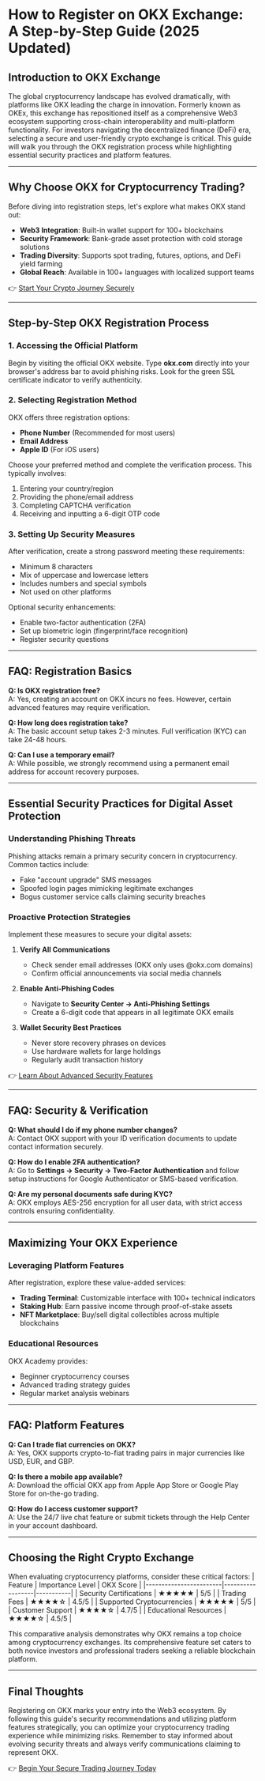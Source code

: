 # How to Register on OKX Exchange: A Step-by-Step Guide (2025 Updated)

## Introduction to OKX Exchange
The global cryptocurrency landscape has evolved dramatically, with platforms like OKX leading the charge in innovation. Formerly known as OKEx, this exchange has repositioned itself as a comprehensive Web3 ecosystem supporting cross-chain interoperability and multi-platform functionality. For investors navigating the decentralized finance (DeFi) era, selecting a secure and user-friendly crypto exchange is critical. This guide will walk you through the OKX registration process while highlighting essential security practices and platform features.

---

## Why Choose OKX for Cryptocurrency Trading?

Before diving into registration steps, let's explore what makes OKX stand out:
- **Web3 Integration**: Built-in wallet support for 100+ blockchains
- **Security Framework**: Bank-grade asset protection with cold storage solutions
- **Trading Diversity**: Supports spot trading, futures, options, and DeFi yield farming
- **Global Reach**: Available in 100+ languages with localized support teams

👉 [Start Your Crypto Journey Securely](https://bit.ly/okx-bonus)

---

## Step-by-Step OKX Registration Process

### 1. Accessing the Official Platform
Begin by visiting the official OKX website. Type **okx.com** directly into your browser's address bar to avoid phishing risks. Look for the green SSL certificate indicator to verify authenticity.

### 2. Selecting Registration Method
OKX offers three registration options:
- **Phone Number** (Recommended for most users)
- **Email Address**
- **Apple ID** (For iOS users)

Choose your preferred method and complete the verification process. This typically involves:
1. Entering your country/region
2. Providing the phone/email address
3. Completing CAPTCHA verification
4. Receiving and inputting a 6-digit OTP code

### 3. Setting Up Security Measures
After verification, create a strong password meeting these requirements:
- Minimum 8 characters
- Mix of uppercase and lowercase letters
- Includes numbers and special symbols
- Not used on other platforms

Optional security enhancements:
- Enable two-factor authentication (2FA)
- Set up biometric login (fingerprint/face recognition)
- Register security questions

---

## FAQ: Registration Basics

**Q: Is OKX registration free?**  
A: Yes, creating an account on OKX incurs no fees. However, certain advanced features may require verification.

**Q: How long does registration take?**  
A: The basic account setup takes 2-3 minutes. Full verification (KYC) can take 24-48 hours.

**Q: Can I use a temporary email?**  
A: While possible, we strongly recommend using a permanent email address for account recovery purposes.

---

## Essential Security Practices for Digital Asset Protection

### Understanding Phishing Threats
Phishing attacks remain a primary security concern in cryptocurrency. Common tactics include:
- Fake "account upgrade" SMS messages
- Spoofed login pages mimicking legitimate exchanges
- Bogus customer service calls claiming security breaches

### Proactive Protection Strategies
Implement these measures to secure your digital assets:
1. **Verify All Communications**  
   - Check sender email addresses (OKX only uses @okx.com domains)
   - Confirm official announcements via social media channels

2. **Enable Anti-Phishing Codes**  
   - Navigate to **Security Center → Anti-Phishing Settings**
   - Create a 6-digit code that appears in all legitimate OKX emails

3. **Wallet Security Best Practices**  
   - Never store recovery phrases on devices
   - Use hardware wallets for large holdings
   - Regularly audit transaction history

👉 [Learn About Advanced Security Features](https://bit.ly/okx-bonus)

---

## FAQ: Security & Verification

**Q: What should I do if my phone number changes?**  
A: Contact OKX support with your ID verification documents to update contact information securely.

**Q: How do I enable 2FA authentication?**  
A: Go to **Settings → Security → Two-Factor Authentication** and follow setup instructions for Google Authenticator or SMS-based verification.

**Q: Are my personal documents safe during KYC?**  
A: OKX employs AES-256 encryption for all user data, with strict access controls ensuring confidentiality.

---

## Maximizing Your OKX Experience

### Leveraging Platform Features
After registration, explore these value-added services:
- **Trading Terminal**: Customizable interface with 100+ technical indicators
- **Staking Hub**: Earn passive income through proof-of-stake assets
- **NFT Marketplace**: Buy/sell digital collectibles across multiple blockchains

### Educational Resources
OKX Academy provides:
- Beginner cryptocurrency courses
- Advanced trading strategy guides
- Regular market analysis webinars

---

## FAQ: Platform Features

**Q: Can I trade fiat currencies on OKX?**  
A: Yes, OKX supports crypto-to-fiat trading pairs in major currencies like USD, EUR, and GBP.

**Q: Is there a mobile app available?**  
A: Download the official OKX app from Apple App Store or Google Play Store for on-the-go trading.

**Q: How do I access customer support?**  
A: Use the 24/7 live chat feature or submit tickets through the Help Center in your account dashboard.

---

## Choosing the Right Crypto Exchange

When evaluating cryptocurrency platforms, consider these critical factors:
| Feature                | Importance Level | OKX Score |
|------------------------|------------------|-----------|
| Security Certifications | ★★★★★           | 5/5       |
| Trading Fees            | ★★★★☆           | 4.5/5     |
| Supported Cryptocurrencies | ★★★★★        | 5/5       |
| Customer Support        | ★★★★☆           | 4.7/5     |
| Educational Resources   | ★★★★☆           | 4.5/5     |

This comparative analysis demonstrates why OKX remains a top choice among cryptocurrency exchanges. Its comprehensive feature set caters to both novice investors and professional traders seeking a reliable blockchain platform.

---

## Final Thoughts

Registering on OKX marks your entry into the Web3 ecosystem. By following this guide's security recommendations and utilizing platform features strategically, you can optimize your cryptocurrency trading experience while minimizing risks. Remember to stay informed about evolving security threats and always verify communications claiming to represent OKX.

👉 [Begin Your Secure Trading Journey Today](https://bit.ly/okx-bonus)